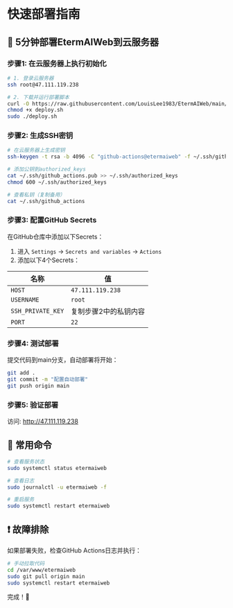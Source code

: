# 快速部署指南

## 🚀 5分钟部署EtermAIWeb到云服务器

### 步骤1: 在云服务器上执行初始化

```bash
# 1. 登录云服务器
ssh root@47.111.119.238

# 2. 下载并运行部署脚本
curl -O https://raw.githubusercontent.com/LouisLee1983/EtermAIWeb/main/deploy/deploy.sh
chmod +x deploy.sh
sudo ./deploy.sh
```

### 步骤2: 生成SSH密钥

```bash
# 在云服务器上生成密钥
ssh-keygen -t rsa -b 4096 -C "github-actions@etermaiweb" -f ~/.ssh/github_actions

# 添加公钥到authorized_keys
cat ~/.ssh/github_actions.pub >> ~/.ssh/authorized_keys
chmod 600 ~/.ssh/authorized_keys

# 查看私钥（复制备用）
cat ~/.ssh/github_actions
```

### 步骤3: 配置GitHub Secrets

在GitHub仓库中添加以下Secrets：

1. 进入 `Settings` → `Secrets and variables` → `Actions`
2. 添加以下4个Secrets：

| 名称 | 值 |
|------|---|
| `HOST` | `47.111.119.238` |
| `USERNAME` | `root` |
| `SSH_PRIVATE_KEY` | 复制步骤2中的私钥内容 |
| `PORT` | `22` |

### 步骤4: 测试部署

提交代码到main分支，自动部署将开始：

```bash
git add .
git commit -m "配置自动部署"
git push origin main
```

### 步骤5: 验证部署

访问: http://47.111.119.238

## 🔧 常用命令

```bash
# 查看服务状态
sudo systemctl status etermaiweb

# 查看日志
sudo journalctl -u etermaiweb -f

# 重启服务
sudo systemctl restart etermaiweb
```

## ❗ 故障排除

如果部署失败，检查GitHub Actions日志并执行：

```bash
# 手动拉取代码
cd /var/www/etermaiweb
sudo git pull origin main
sudo systemctl restart etermaiweb
```

完成！🎉 
